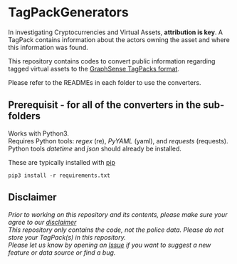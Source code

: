 # TagPackGenerators

In investigating Cryptocurrencies and Virtual Assets, **attribution is key**.
A TagPack contains information about the actors owning the asset and where this information was found.

This repository contains codes to convert public information regarding tagged virtual assets to the [GraphSense TagPacks format](https://github.com/graphsense/graphsense-tagpacks).

Please refer to the READMEs in each folder to use the converters. 

## Prerequisit - for all of the converters in the sub-folders

Works with Python3.  
Requires Python tools: *regex* (re), *PyYAML* (yaml), and *requests* (requests).  
Python tools *datetime* and *json* should already be installed.  

These are typically installed with [pip](https://pip.pypa.io/en/stable/)  
```
pip3 install -r requirements.txt
```
## Disclaimer
*Prior to working on this repository and its contents, please make sure your agree to our [disclaimer](https://github.com/INTERPOL-Innovation-Centre/DISCLAIMER)*  
*This repository only contains the code, not the police data. Please do not store your TagPack(s) in this repository.*  
*Please let us know by opening an [Issue](https://github.com/INTERPOL-Innovation-Centre/TagPackConverters/issues) if you want to suggest a new feature or data source or find a bug.*
